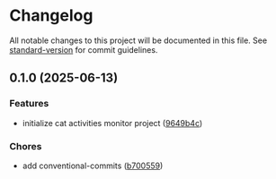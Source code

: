 # Changelog

All notable changes to this project will be documented in this file. See [standard-version](https://github.com/conventional-changelog/standard-version) for commit guidelines.

## 0.1.0 (2025-06-13)


### Features

* initialize cat activities monitor project ([9649b4c](https://github.com/biancarosa/cat-activities-monitor/commit/9649b4cfc3eaf1053a1e986d9fc1bff33ce31571))


### Chores

* add conventional-commits ([b700559](https://github.com/biancarosa/cat-activities-monitor/commit/b700559a690551df75da51cd843771073346fe7f))
